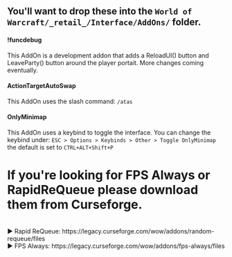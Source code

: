 <h2>You'll want to drop these into the <code>World of Warcraft/_retail_/Interface/AddOns/</code> folder.</h2>

<h4>!funcdebug</h4> This AddOn is a development addon that adds a ReloadUI() button and LeaveParty() button around the player portait. More changes coming eventually.<br>
<h4>ActionTargetAutoSwap</h4> This AddOn uses the slash command: <code>/atas</code> <br>
<h4>OnlyMinimap</h4> This AddOn uses a keybind to toggle the interface. You can change the keybind under: <code>ESC > Options > Keybinds > Other > Toggle OnlyMinimap</code> the default is set to <code>CTRL+ALT+Shift+P</code><p><h1></h1>

<h1>If you're looking for FPS Always or RapidReQueue please download them from Curseforge.</h1><br>
▶ Rapid ReQueue: https://legacy.curseforge.com/wow/addons/random-requeue/files<br>
▶ FPS Always: https://legacy.curseforge.com/wow/addons/fps-always/files
